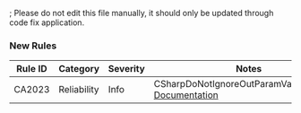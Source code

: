 ; Please do not edit this file manually, it should only be updated through code fix application.
### New Rules

Rule ID | Category | Severity | Notes
--------|----------|----------|-------
CA2023 | Reliability | Info | CSharpDoNotIgnoreOutParamValueAnalyzer, [Documentation](https://learn.microsoft.com/dotnet/fundamentals/code-analysis/quality-rules/ca2023)